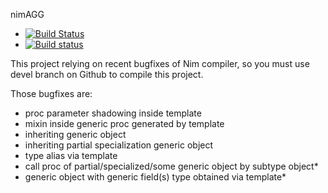 nimAGG
 * [![Build Status][badge-nimagg-travisci]][nimagg-travisci]
 * [![Build status][badge-nimagg-appveyor]][nimagg-appveyor]

This project relying on recent bugfixes of Nim compiler, so you must use devel
branch on Github to compile this project.

Those bugfixes are:
  - proc parameter shadowing inside template
  - mixin inside generic proc generated by template
  - inheriting generic object
  - inheriting partial specialization generic object
  - type alias via template
  - call proc of partial/specialized/some generic object by subtype object*
  - generic object with generic field(s) type obtained via template*

[nimagg-travisci]: https://travis-ci.org/jangko/nimAGG
[nimagg-appveyor]: https://ci.appveyor.com/project/jangko/nimagg
[badge-nimagg-travisci]: https://travis-ci.org/jangko/nimAGG.svg?branch=master
[badge-nimagg-appveyor]: https://ci.appveyor.com/api/projects/status/github/jangko/nimAGG?svg=true
